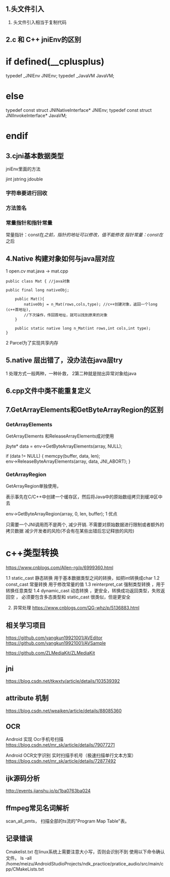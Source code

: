 ## 1.头文件引入

1. 头文件引入相当于复制代码

## 2.c 和 C++ jniEnv的区别

# if defined(__cplusplus)

typedef _JNIEnv JNIEnv; typedef _JavaVM JavaVM;

# else

typedef const struct JNINativeInterface* JNIEnv; typedef const struct JNIInvokeInterface* JavaVM;

# endif

## 3.cjni基本数据类型

jniEnv里面的方法

jint jstring jdouble

### 字符串要进行回收

### 方法签名

### 常量指针和指针常量

常量指针：const在*之前，指针的地址可以修改，值不能修改 指针常量：const在*之后

## 4.Native 构建对象如何与java层对应

1 open.cv mat.java -> mat.cpp
```
public class Mat { //java对象

public final long nativeObj;

    public Mat(){
        nativeObj = n_Mat(rows,cols,type); //c++创建对象，返回一个long (c++首地址),
        //下次操作，传回首地址，就可以找到原来的对象
    }

    public static native long n_Mat(int rows,int cols,int type);
}
```
2 Parcel为了实现共享内存

## 5.native 层出错了，没办法在java层try

1 处理方式一般两种，一种补救， 2第二种就是抛出异常对象给java

## 6.cpp文件中类不能重复定义

## 7.GetArrayElements和GetByteArrayRegion的区别

### GetArrayElements

GetArrayElements 和ReleaseArrayElements成对使用

jbyte* data = env->GetByteArrayElements(array, NULL);    

if (data != NULL) { memcpy(buffer, data, len);        
env->ReleaseByteArrayElements(array, data, JNI_ABORT); }

### GetArrayRegion

GetArrayRegion单独使用，

表示事先在C/C++中创建一个缓存区，然后将Java中的原始数组拷贝到缓冲区中去

env->GetByteArrayRegion(array, 0, len, buffer); 1 优点

只需要一个JNI调用而不是两个, 减少开销. 不需要对原始数据进行限制或者额外的拷贝数据 减少开发者的风险(不会有在某些出错后忘记释放的风险)



# c++类型转换
https://www.cnblogs.com/Allen-rg/p/6999360.html

1.1 static_cast 静态转换  用于基本数据类型之间的转换，如把int转换成char
1.2 const_cast 常量转换 用于修改常量的值
1.3 reinterpret_cat 强制类型转换 ，用于转换任意类型
1.4 dynamic_cast 动态转换 ，更安全，转换成功返回类型，失败返回空 ，
必须要包含多态类型和 static_cast 很类似，但是更安全



2. 异常处理
   https://www.cnblogs.com/QG-whz/p/5136883.html

## 相关学习项目
https://github.com/yangkun19921001/AVEditor
https://github.com/yangkun19921001/AVSample

https://github.com/ZLMediaKit/ZLMediaKit

## jni 
https://blog.csdn.net/tkwxty/article/details/103539392 

##  __attribute__ 机制
https://blog.csdn.net/weaiken/article/details/88085360

## OCR

Android 实现 Ocr手机号扫描
https://blog.csdn.net/mr_sk/article/details/79077271


Android OCR文字识别 实时扫描手机号（极速扫描单行文本方案）
https://blog.csdn.net/mr_sk/article/details/72877492

## ijk源码分析
http://events.jianshu.io/p/1ba0763ba024




## ffmpeg常见名词解析
scan_all_pmts， 扫描全部的ts流的"Program Map Table"表。


## 记录错误

Cmakelist.txt 在linux系统上需要注意大小写，否则会识别不到
使用以下命令确认文件。
ls -all /home/meizu/AndroidStudioProjects/ndk_practice/pratice_audio/src/main/cpp/CMakeLists.txt
